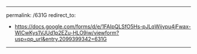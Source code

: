 
---
permalink: /631G
redirect_to:
  - https://docs.google.com/forms/d/e/1FAIpQLSfO5Hs-pJLqWijypu4jFwax-WlCwKys1VJUd1p2EZu-HLO9iw/viewform?usp=pp_url&entry.2099399342=631G
---
